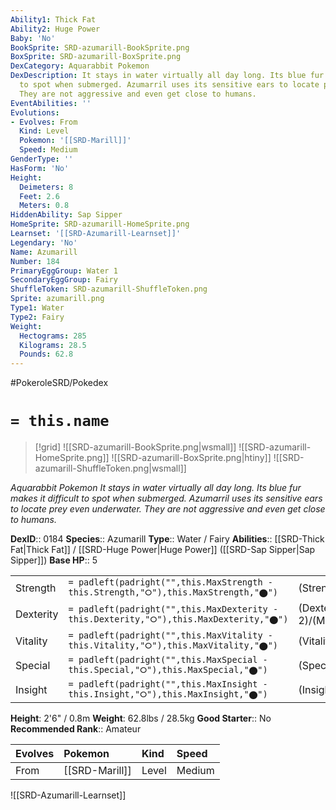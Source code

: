 ```yaml
---
Ability1: Thick Fat
Ability2: Huge Power
Baby: 'No'
BookSprite: SRD-azumarill-BookSprite.png
BoxSprite: SRD-azumarill-BoxSprite.png
DexCategory: Aquarabbit Pokemon
DexDescription: It stays in water virtually all day long. Its blue fur makes it difficult
  to spot when submerged. Azumarril uses its sensitive ears to locate prey even underwater.
  They are not aggressive and even get close to humans.
EventAbilities: ''
Evolutions:
- Evolves: From
  Kind: Level
  Pokemon: '[[SRD-Marill]]'
  Speed: Medium
GenderType: ''
HasForm: 'No'
Height:
  Deimeters: 8
  Feet: 2.6
  Meters: 0.8
HiddenAbility: Sap Sipper
HomeSprite: SRD-azumarill-HomeSprite.png
Learnset: '[[SRD-Azumarill-Learnset]]'
Legendary: 'No'
Name: Azumarill
Number: 184
PrimaryEggGroup: Water 1
SecondaryEggGroup: Fairy
ShuffleToken: SRD-azumarill-ShuffleToken.png
Sprite: azumarill.png
Type1: Water
Type2: Fairy
Weight:
  Hectograms: 285
  Kilograms: 28.5
  Pounds: 62.8
---
```


#PokeroleSRD/Pokedex

# `= this.name`

> [!grid]
> ![[SRD-azumarill-BookSprite.png|wsmall]]
> ![[SRD-azumarill-HomeSprite.png]]
> ![[SRD-azumarill-BoxSprite.png|htiny]]
> ![[SRD-azumarill-ShuffleToken.png|wsmall]]


*Aquarabbit Pokemon*
*It stays in water virtually all day long. Its blue fur makes it difficult to spot when submerged. Azumarril uses its sensitive ears to locate prey even underwater. They are not aggressive and even get close to humans.*

**DexID**:: 0184
**Species**:: Azumarill
**Type**:: Water / Fairy
**Abilities**:: [[SRD-Thick Fat|Thick Fat]] / [[SRD-Huge Power|Huge Power]] ([[SRD-Sap Sipper|Sap Sipper]])
**Base HP**:: 5

|           |                                                                                        |                                          |
| --------- | -------------------------------------------------------------------------------------- | ---------------------------------------- |
| Strength  | `= padleft(padright("",this.MaxStrength - this.Strength,"⭘"),this.MaxStrength,"⬤")`    | (Strength::2)/(MaxStrength::4)   |
| Dexterity | `= padleft(padright("",this.MaxDexterity - this.Dexterity,"⭘"),this.MaxDexterity,"⬤")` | (Dexterity:: 2)/(MaxDexterity::4) |
| Vitality  | `= padleft(padright("",this.MaxVitality - this.Vitality,"⭘"),this.MaxVitality,"⬤")`    | (Vitality::2)/(MaxVitality::5)   |
| Special   | `= padleft(padright("",this.MaxSpecial - this.Special,"⭘"),this.MaxSpecial,"⬤")`       | (Special::2)/(MaxSpecial::4)     |
| Insight   | `= padleft(padright("",this.MaxInsight - this.Insight,"⭘"),this.MaxInsight,"⬤")`       | (Insight::2)/(MaxInsight::5)     |

**Height**: 2'6" / 0.8m
**Weight**: 62.8lbs / 28.5kg
**Good Starter**:: No
**Recommended Rank**:: Amateur

| Evolves   | Pokemon        | Kind   | Speed   |
|:----------|:---------------|:-------|:--------|
| From      | [[SRD-Marill]] | Level  | Medium  |

![[SRD-Azumarill-Learnset]]